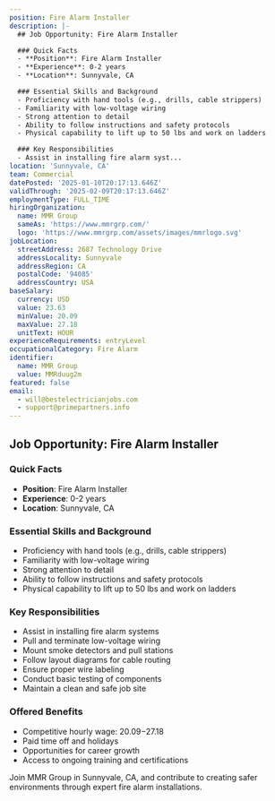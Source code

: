 ```yaml
---
position: Fire Alarm Installer
description: |-
  ## Job Opportunity: Fire Alarm Installer

  ### Quick Facts
  - **Position**: Fire Alarm Installer
  - **Experience**: 0-2 years
  - **Location**: Sunnyvale, CA

  ### Essential Skills and Background
  - Proficiency with hand tools (e.g., drills, cable strippers)
  - Familiarity with low-voltage wiring
  - Strong attention to detail
  - Ability to follow instructions and safety protocols
  - Physical capability to lift up to 50 lbs and work on ladders

  ### Key Responsibilities
  - Assist in installing fire alarm syst...
location: 'Sunnyvale, CA'
team: Commercial
datePosted: '2025-01-10T20:17:13.646Z'
validThrough: '2025-02-09T20:17:13.646Z'
employmentType: FULL_TIME
hiringOrganization:
  name: MMR Group
  sameAs: 'https://www.mmrgrp.com/'
  logo: 'https://www.mmrgrp.com/assets/images/mmrlogo.svg'
jobLocation:
  streetAddress: 2687 Technology Drive
  addressLocality: Sunnyvale
  addressRegion: CA
  postalCode: '94085'
  addressCountry: USA
baseSalary:
  currency: USD
  value: 23.63
  minValue: 20.09
  maxValue: 27.18
  unitText: HOUR
experienceRequirements: entryLevel
occupationalCategory: Fire Alarm
identifier:
  name: MMR Group
  value: MMRduug2m
featured: false
email:
  - will@bestelectricianjobs.com
  - support@primepartners.info
---
```




## Job Opportunity: Fire Alarm Installer

### Quick Facts
- **Position**: Fire Alarm Installer
- **Experience**: 0-2 years
- **Location**: Sunnyvale, CA

### Essential Skills and Background
- Proficiency with hand tools (e.g., drills, cable strippers)
- Familiarity with low-voltage wiring
- Strong attention to detail
- Ability to follow instructions and safety protocols
- Physical capability to lift up to 50 lbs and work on ladders

### Key Responsibilities
- Assist in installing fire alarm systems
- Pull and terminate low-voltage wiring
- Mount smoke detectors and pull stations
- Follow layout diagrams for cable routing
- Ensure proper wire labeling
- Conduct basic testing of components
- Maintain a clean and safe job site

### Offered Benefits
- Competitive hourly wage: $20.09-$27.18
- Paid time off and holidays
- Opportunities for career growth
- Access to ongoing training and certifications

Join MMR Group in Sunnyvale, CA, and contribute to creating safer environments through expert fire alarm installations.
